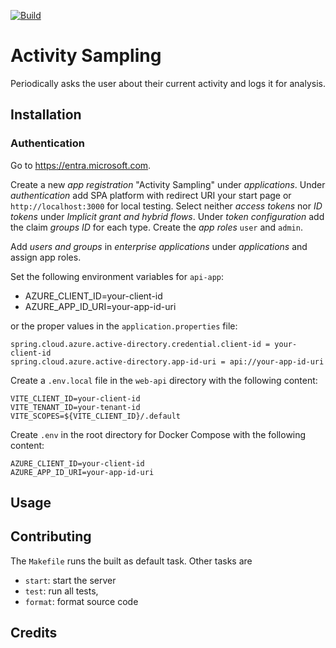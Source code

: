 [![Build](https://github.com/falkoschumann/activity-sampling/actions/workflows/build.yml/badge.svg)](https://github.com/falkoschumann/activity-sampling/actions/workflows/build.yml)

# Activity Sampling

Periodically asks the user about their current activity and logs it for
analysis.

## Installation

### Authentication

Go to https://entra.microsoft.com.

Create a new _app registration_ "Activity Sampling" under _applications_. Under
_authentication_ add SPA platform with redirect URI your start page or
`http://localhost:3000` for local testing. Select neither _access tokens_ nor
_ID tokens_ under _Implicit grant and hybrid flows_. Under _token configuration_
add the claim _groups ID_ for each type. Create the _app roles_ `user` and
`admin`.

Add _users and groups_ in _enterprise applications_ under _applications_ and
assign app roles.

Set the following environment variables for `api-app`:

- AZURE_CLIENT_ID=your-client-id
- AZURE_APP_ID_URI=your-app-id-uri

or the proper values in the `application.properties` file:

```properties
spring.cloud.azure.active-directory.credential.client-id = your-client-id
spring.cloud.azure.active-directory.app-id-uri = api://your-app-id-uri
```

Create a `.env.local` file in the `web-api` directory with the following
content:

```env
VITE_CLIENT_ID=your-client-id
VITE_TENANT_ID=your-tenant-id
VITE_SCOPES=${VITE_CLIENT_ID}/.default
```

Create `.env` in the root directory for Docker Compose with the following
content:

```env
AZURE_CLIENT_ID=your-client-id
AZURE_APP_ID_URI=your-app-id-uri
```

## Usage

## Contributing

The `Makefile` runs the built as default task. Other tasks are

- `start`: start the server
- `test`: run all tests,
- `format`: format source code

## Credits
